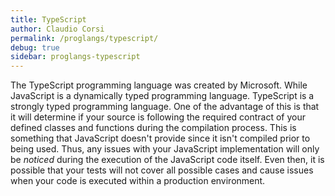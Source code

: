 ```yaml
---
title: TypeScript
author: Claudio Corsi
permalink: /proglangs/typescript/
debug: true
sidebar: proglangs-typescript
---
```


The TypeScript programming language was created by Microsoft.  While JavaScript is a dynamically
typed programming language.  TypeScript is a strongly typed programming language.  One of the
advantage of this is that it will determine if your source is following the required contract of
your defined classes and functions during the compilation process.  This is something that
JavaScript doesn't provide since it isn't compiled prior to being used.  Thus, any issues with
your JavaScript implementation will only be *noticed* during the execution of the JavaScript
code itself.  Even then, it is possible that your tests will not cover all possible cases and
cause issues when your code is executed within a production environment.


